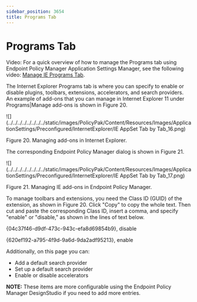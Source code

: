 ```yaml
---
sidebar_position: 3654
title: Programs Tab
---
```


# Programs Tab

Video: For a quick overview of how to manage the Programs tab using Endpoint Policy Manager Application Settings Manager, see the following video: [Manage IE Programs Tab](../../../../Video/ApplicationSettings/InternetExplorer/ProgramsTab).

The Internet Explorer Programs tab is where you can specify to enable or disable plugins, toolbars, extensions, accelerators, and search providers. An example of add-ons that you can manage in Internet Explorer 11 under Programs|Manage add-ons is shown in Figure 20.

![](../../../../../../../../static/images/PolicyPak/Content/Resources/Images/ApplicationSettings/Preconfigured/InternetExplorer/IE AppSet Tab by Tab_16.png)

Figure 20. Managing add-ons in Internet Explorer.

The corresponding Endpoint Policy Manager dialog is shown in Figure 21.

![](../../../../../../../../static/images/PolicyPak/Content/Resources/Images/ApplicationSettings/Preconfigured/InternetExplorer/IE AppSet Tab by Tab_17.png)

Figure 21. Managing IE add-ons in Endpoint Policy Manager.

To manage toolbars and extensions, you need the Class ID (GUID) of the extension, as shown in Figure 20. Click "Copy" to copy the whole text. Then cut and paste the corresponding Class ID, insert a comma, and specify "enable" or "disable," as shown in the lines of text below.

{04c37f46-d9df-473c-943c-efa8d69854b9}, disable

{620ef192-a795-4f9d-9a6d-9da2adf95213}, enable

Additionally, on this page you can:

* Add a default search provider
* Set up a default search provider
* Enable or disable accelerators

**NOTE:** These items are more configurable using the Endpoint Policy Manager DesignStudio if you need to add more entries.